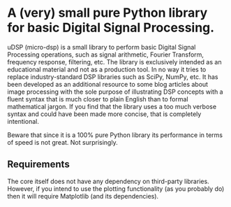 # A (very) small pure Python library for basic Digital Signal Processing.

uDSP (micro-dsp) is a small library to perform basic Digital Signal Processing
operations, such as signal arithmetic, Fourier Transform, frequency response, 
filtering, etc. The library is exclusively intended as an educational material 
and not as a production tool. In no way it tries to replace industry-standard 
DSP libraries such as SciPy, NumPy, etc. It has been developed as an additional 
resource to some blog articles about image processing with the sole purpose of 
illustrating DSP concepts with a fluent syntax that is much closer to plain 
English than to formal mathematical jargon.
If you find that the library uses a too much verbose syntax and could have
been made more concise, that is completely intentional.

Beware that since it is a 100% pure Python library its performance in terms 
of speed is not great. Not surprisingly.

## Requirements

The core itself does not have any dependency on third-party libraries. However,
if you intend to use the plotting functionality (as you probably do) then it
will require Matplotlib (and its dependencies).
